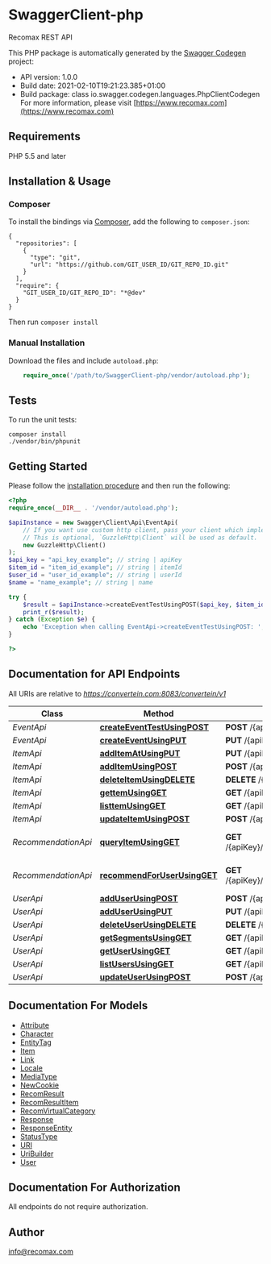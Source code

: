 # SwaggerClient-php
Recomax REST API

This PHP package is automatically generated by the [Swagger Codegen](https://github.com/swagger-api/swagger-codegen) project:

- API version: 1.0.0
- Build date: 2021-02-10T19:21:23.385+01:00
- Build package: class io.swagger.codegen.languages.PhpClientCodegen
For more information, please visit [https://www.recomax.com](https://www.recomax.com)

## Requirements

PHP 5.5 and later

## Installation & Usage
### Composer

To install the bindings via [Composer](http://getcomposer.org/), add the following to `composer.json`:

```
{
  "repositories": [
    {
      "type": "git",
      "url": "https://github.com/GIT_USER_ID/GIT_REPO_ID.git"
    }
  ],
  "require": {
    "GIT_USER_ID/GIT_REPO_ID": "*@dev"
  }
}
```

Then run `composer install`

### Manual Installation

Download the files and include `autoload.php`:

```php
    require_once('/path/to/SwaggerClient-php/vendor/autoload.php');
```

## Tests

To run the unit tests:

```
composer install
./vendor/bin/phpunit
```

## Getting Started

Please follow the [installation procedure](#installation--usage) and then run the following:

```php
<?php
require_once(__DIR__ . '/vendor/autoload.php');

$apiInstance = new Swagger\Client\Api\EventApi(
    // If you want use custom http client, pass your client which implements `GuzzleHttp\ClientInterface`.
    // This is optional, `GuzzleHttp\Client` will be used as default.
    new GuzzleHttp\Client()
);
$api_key = "api_key_example"; // string | apiKey
$item_id = "item_id_example"; // string | itemId
$user_id = "user_id_example"; // string | userId
$name = "name_example"; // string | name

try {
    $result = $apiInstance->createEventTestUsingPOST($api_key, $item_id, $user_id, $name);
    print_r($result);
} catch (Exception $e) {
    echo 'Exception when calling EventApi->createEventTestUsingPOST: ', $e->getMessage(), PHP_EOL;
}

?>
```

## Documentation for API Endpoints

All URIs are relative to *https://convertein.com:8083/convertein/v1*

Class | Method | HTTP request | Description
------------ | ------------- | ------------- | -------------
*EventApi* | [**createEventTestUsingPOST**](docs/Api/EventApi.md#createeventtestusingpost) | **POST** /{apiKey}/events | Get Event List
*EventApi* | [**createEventUsingPUT**](docs/Api/EventApi.md#createeventusingput) | **PUT** /{apiKey}/event/{id} | Create event
*ItemApi* | [**addItemAtUsingPUT**](docs/Api/ItemApi.md#additematusingput) | **PUT** /{apiKey}/items/{id} | Add item
*ItemApi* | [**addItemUsingPOST**](docs/Api/ItemApi.md#additemusingpost) | **POST** /{apiKey}/items | Add item
*ItemApi* | [**deleteItemUsingDELETE**](docs/Api/ItemApi.md#deleteitemusingdelete) | **DELETE** /{apiKey}/items/{id} | Delete item
*ItemApi* | [**gettemUsingGET**](docs/Api/ItemApi.md#gettemusingget) | **GET** /{apiKey}/items/{id} | Get item
*ItemApi* | [**listtemUsingGET**](docs/Api/ItemApi.md#listtemusingget) | **GET** /{apiKey}/items | List items
*ItemApi* | [**updateItemUsingPOST**](docs/Api/ItemApi.md#updateitemusingpost) | **POST** /{apiKey}/items/{id} | Update item
*RecommendationApi* | [**queryItemUsingGET**](docs/Api/RecommendationApi.md#queryitemusingget) | **GET** /{apiKey}/recommendations/items/{id} | Get Recommendations for items
*RecommendationApi* | [**recommendForUserUsingGET**](docs/Api/RecommendationApi.md#recommendforuserusingget) | **GET** /{apiKey}/recommendations/users/{id} | Get Recommendations for user
*UserApi* | [**addUserUsingPOST**](docs/Api/UserApi.md#adduserusingpost) | **POST** /{apiKey}/users | Add User
*UserApi* | [**addUserUsingPUT**](docs/Api/UserApi.md#adduserusingput) | **PUT** /{apiKey}/users/{id} | Add User
*UserApi* | [**deleteUserUsingDELETE**](docs/Api/UserApi.md#deleteuserusingdelete) | **DELETE** /{apiKey}/users/{id} | Delete User
*UserApi* | [**getSegmentsUsingGET**](docs/Api/UserApi.md#getsegmentsusingget) | **GET** /{apiKey}/uses/{id}/segments | Get User List
*UserApi* | [**getUserUsingGET**](docs/Api/UserApi.md#getuserusingget) | **GET** /{apiKey}/users/{id} | Get User
*UserApi* | [**listUsersUsingGET**](docs/Api/UserApi.md#listusersusingget) | **GET** /{apiKey}/users | List Users
*UserApi* | [**updateUserUsingPOST**](docs/Api/UserApi.md#updateuserusingpost) | **POST** /{apiKey}/users/{id} | User item


## Documentation For Models

 - [Attribute](docs/Model/Attribute.md)
 - [Character](docs/Model/Character.md)
 - [EntityTag](docs/Model/EntityTag.md)
 - [Item](docs/Model/Item.md)
 - [Link](docs/Model/Link.md)
 - [Locale](docs/Model/Locale.md)
 - [MediaType](docs/Model/MediaType.md)
 - [NewCookie](docs/Model/NewCookie.md)
 - [RecomResult](docs/Model/RecomResult.md)
 - [RecomResultItem](docs/Model/RecomResultItem.md)
 - [RecomVirtualCategory](docs/Model/RecomVirtualCategory.md)
 - [Response](docs/Model/Response.md)
 - [ResponseEntity](docs/Model/ResponseEntity.md)
 - [StatusType](docs/Model/StatusType.md)
 - [URI](docs/Model/URI.md)
 - [UriBuilder](docs/Model/UriBuilder.md)
 - [User](docs/Model/User.md)


## Documentation For Authorization

 All endpoints do not require authorization.


## Author

info@recomax.com


